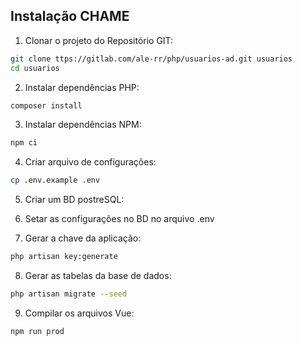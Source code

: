 ## Instalação CHAME

1) Clonar o projeto do Repositório GIT: 

```sh
git clone ttps://gitlab.com/ale-rr/php/usuarios-ad.git usuarios
cd usuarios
```

2) Instalar dependências PHP:

```sh
composer install
```

3) Instalar dependências NPM:

```sh
npm ci
```

4) Criar arquivo de configurações:

```sh
cp .env.example .env
```

5) Criar um BD postreSQL:

6) Setar as configurações no BD no arquivo .env

7) Gerar a chave da aplicação:

```sh
php artisan key:generate
```

8) Gerar as tabelas da base de dados:

```sh
php artisan migrate --seed
```

9) Compilar os arquivos Vue:

```sh
npm run prod
```

